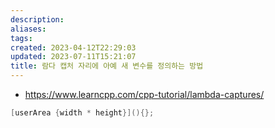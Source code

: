 ```yaml
---
description:
aliases: 
tags: 
created: 2023-04-12T22:29:03
updated: 2023-07-11T15:21:07
title: 람다 캡처 자리에 아예 새 변수를 정의하는 방법
---
```

- https://www.learncpp.com/cpp-tutorial/lambda-captures/
```cpp
[userArea {width * height}](){};
```
